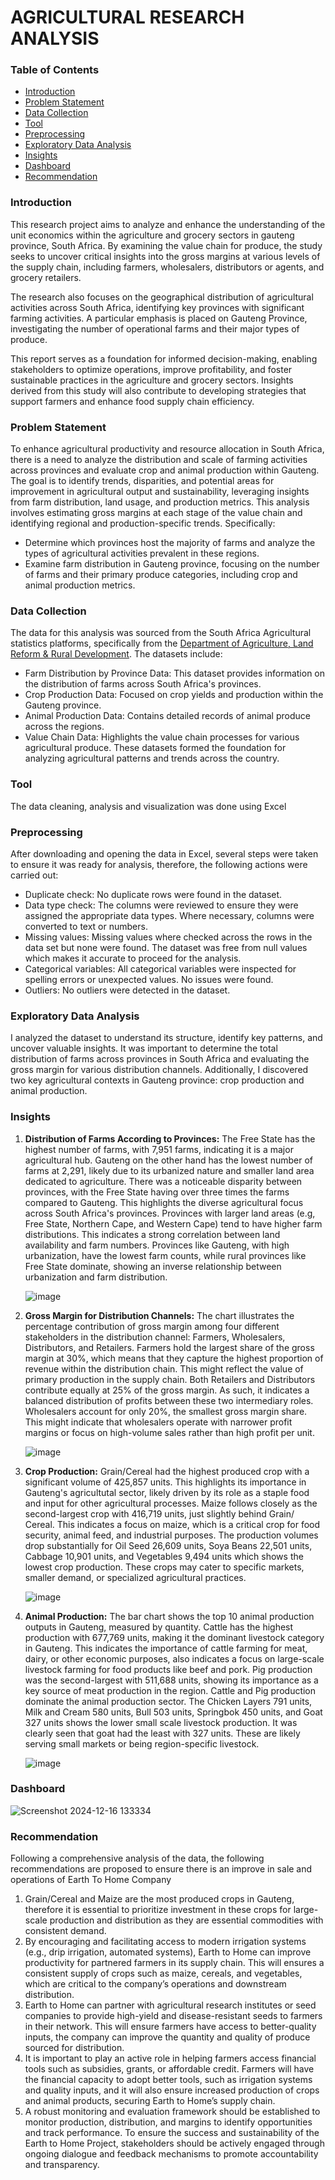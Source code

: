 # AGRICULTURAL RESEARCH ANALYSIS 
### Table of Contents
- [Introduction](#Introduction)
- [Problem Statement](#Problem-Statement)
- [Data Collection](#Data-Collection)
- [Tool](#Tool)
- [Preprocessing](#Preprocessing)
- [Exploratory Data Analysis](#Exploratory-Data-Analysis)
- [Insights](#Insights)
- [Dashboard](#Dashboard)
- [Recommendation](#Recommendation)
  
### Introduction 
This research project aims to analyze and enhance the understanding of the unit economics within the agriculture and grocery sectors in gauteng province, South Africa. By examining the value chain for produce, the study seeks to uncover critical insights into the gross margins at various levels of the supply chain, including farmers, wholesalers, distributors or agents, and grocery retailers.

The research also focuses on the geographical distribution of agricultural activities across South Africa, identifying key provinces with significant farming activities. A particular emphasis is placed on Gauteng Province, investigating the number of operational farms and their major types of produce.

This report serves as a foundation for informed decision-making, enabling stakeholders to optimize operations, improve profitability, and foster sustainable practices in the agriculture and grocery sectors. Insights derived from this study will also contribute to developing strategies that support farmers and enhance food supply chain efficiency.

### Problem Statement
To enhance agricultural productivity and resource allocation in South Africa, there is a need to analyze the distribution and scale of farming activities across provinces and evaluate crop and animal production within Gauteng. The goal is to identify trends, disparities, and potential areas for improvement in agricultural output and sustainability, leveraging insights from farm distribution, land usage, and production metrics.
This analysis involves estimating gross margins at each stage of the value chain and identifying regional and production-specific trends. Specifically:
- Determine which provinces host the majority of farms and analyze the types of agricultural activities prevalent in these regions.
- Examine farm distribution in Gauteng province, focusing on the number of farms and their primary produce categories, including crop and animal production metrics.

### Data Collection
The data for this analysis was sourced from the  South Africa Agricultural statistics platforms, specifically from the [Department of Agriculture, Land Reform & Rural Development](https://wwww.dalrrd.gov.za). The datasets include:
- Farm Distribution by Province Data: This dataset provides information on the distribution of farms across South Africa's provinces.
- Crop Production Data: Focused on crop yields and production within the Gauteng province.
- Animal Production Data: Contains detailed records of animal produce across the regions.
- Value Chain Data: Highlights the value chain processes for various agricultural produce.
These datasets formed the foundation for analyzing agricultural patterns and trends across the country.

### Tool
The data cleaning, analysis and visualization was done using Excel

### Preprocessing 
After downloading and opening the data in Excel, several steps were taken to ensure it was ready for analysis, therefore, the following actions were carried out:
- Duplicate check: No duplicate rows were found in the dataset.
- Data type check: The columns were reviewed to ensure they were assigned the appropriate data types. Where necessary, columns were converted to text or numbers.
- Missing values: Missing values where checked across the rows in the data set but none were found. The dataset was free from null values which makes it accurate to proceed for the  analysis.
- Categorical variables: All categorical variables were inspected for spelling errors or unexpected values. No issues were found.
- Outliers: No outliers were detected in the dataset.

### Exploratory Data Analysis
I analyzed the dataset to understand its structure, identify key patterns, and uncover valuable insights. It was important to determine the total distribution of farms across provinces in South Africa and evaluating the gross margin for various distribution channels. Additionally, I discovered two key agricultural contexts in Gauteng province: crop production and animal production.

### Insights

1. **Distribution of Farms According to Provinces:** The Free State has the highest number of farms, with 7,951 farms, indicating it is a major agricultural hub. Gauteng on the other 
   hand has the lowest number of farms at 2,291, likely due to its urbanized nature and smaller land area dedicated to agriculture. There was a noticeable disparity between provinces, 
   with the Free State having over three times the farms compared to Gauteng. This highlights the diverse agricultural focus across South Africa's provinces. Provinces with larger land 
   areas (e.g, Free State, Northern Cape, and Western Cape) tend to have higher farm distributions.
   This indicates a strong correlation between land availability and farm numbers. Provinces like Gauteng, with high urbanization, have the lowest farm counts, while rural provinces like 
   Free State dominate, showing an inverse relationship between urbanization and farm distribution.


   ![image](https://github.com/user-attachments/assets/e119ec82-960a-4bd4-828e-5077ac27dd2b)

2. **Gross Margin for Distribution Channels:** The chart illustrates the percentage contribution of gross margin among four different stakeholders in the distribution channel:
   Farmers, Wholesalers, Distributors, and Retailers. Farmers hold the largest share of the gross margin at 30%, which means that they capture the highest proportion of revenue within 
   the distribution chain. This might reflect the value of primary production in the supply chain. Both Retailers and Distributors contribute equally at 25% of the gross margin.
   As such, it indicates a balanced distribution of profits between these two intermediary roles. Wholesalers account for only 20%, the smallest gross margin share. This might indicate 
   that wholesalers operate with narrower profit margins or focus on high-volume sales rather than high profit per unit.

   ![image](https://github.com/user-attachments/assets/044d7f75-e344-444f-a2c7-f52c93b0aff0)

3.  **Crop Production:** Grain/Cereal had the highest produced crop with a significant volume of 425,857 units. This highlights its importance in Gauteng's agricultutal sector,
   likely driven by its role as a staple food and input for other agricultural processes. Maize follows closely as the second-largest crop with 416,719 units, just slightly behind Grain/    Cereal. This indicates a focus on maize, which is a critical crop for food security, animal feed, and industrial purposes. The production volumes drop substantially for Oil Seed     26,609 units, Soya Beans 22,501 units, Cabbage 10,901 units, and Vegetables 9,494 units which shows the lowest crop production. These crops may cater to specific markets, smaller demand, or specialized agricultural practices.

    ![image](https://github.com/user-attachments/assets/dd149e04-72bb-45fb-bf83-b44f96d8746f)

4.  **Animal Production:** The bar chart shows the top 10 animal production outputs in Gauteng, measured by quantity. Cattle has the highest production with 677,769 units, making it the dominant livestock category in Gauteng. This indicates the importance of cattle farming for meat, dairy, or other economic purposes, also indicates a focus on large-scale livestock farming for food products like beef and pork.
Pig production was the second-largest with 511,688 units, showing its importance as a key source of meat production in the region. Cattle and Pig production dominate the animal production sector. The Chicken Layers 791 units, Milk and Cream 580 units, Bull 503 units, Springbok 450 units, and Goat 327 units shows the lower small scale livestock production. It was clearly seen that goat had the least with 327 units. These are likely serving small markets or being region-specific livestock.

    ![image](https://github.com/user-attachments/assets/a27bc83d-6657-4f2d-91a9-1e3243f6e163)

### Dashboard

![Screenshot 2024-12-16 133334](https://github.com/user-attachments/assets/2aac25a9-cb25-4f49-9cf9-a586802f5529)

### Recommendation
  Following a comprehensive analysis of the data, the following recommendations are proposed to ensure there is an improve in sale and operations of Earth To Home Company
1.  Grain/Cereal and Maize are the most produced crops in Gauteng, therefore it is essential to prioritize investment in these crops for large-scale production and distribution as they are essential commodities with consistent demand.
2.  By encouraging and facilitating access to modern irrigation systems (e.g., drip irrigation, automated systems), Earth to Home can improve productivity for partnered farmers in its supply chain. This will ensures a consistent supply of crops such as maize, cereals, and vegetables, which are critical to the company’s operations and downstream distribution.
3.  Earth to Home can partner with agricultural research institutes or seed companies to provide high-yield and disease-resistant seeds to farmers in their network. This will ensure farmers have access to better-quality inputs, the company can improve the quantity and quality of produce sourced for distribution.
4.  It is important to play an active role in helping farmers access financial tools such as subsidies, grants, or affordable credit. Farmers will have the financial capacity to adopt better tools, such as irrigation systems and quality inputs, and it will also ensure increased production of crops and animal products, securing Earth to Home’s supply chain.
5.  A robust monitoring and evaluation framework should be established to monitor production, distribution, and margins to identify opportunities and track performance. To ensure the success and sustainability of the Earth to Home Project, stakeholders should be actively engaged through ongoing dialogue and feedback mechanisms to promote accountability and transparency.







